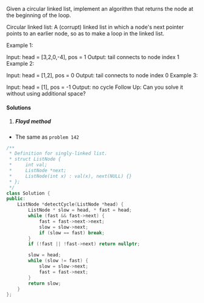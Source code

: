 Given a circular linked list, implement an algorithm that returns the node at the beginning of the loop.

Circular linked list: A (corrupt) linked list in which a node's next pointer points to an earlier node, so as to make a loop in the linked list.

Example 1:

Input: head = [3,2,0,-4], pos = 1
Output: tail connects to node index 1
Example 2:

Input: head = [1,2], pos = 0
Output: tail connects to node index 0
Example 3:

Input: head = [1], pos = -1
Output: no cycle
Follow Up:
Can you solve it without using additional space?


#### Solutions

1. ##### Floyd method

- The same as `problem 142`

```cpp
/**
 * Definition for singly-linked list.
 * struct ListNode {
 *     int val;
 *     ListNode *next;
 *     ListNode(int x) : val(x), next(NULL) {}
 * };
 */
class Solution {
public:
    ListNode *detectCycle(ListNode *head) {
        ListNode * slow = head, * fast = head;
        while (fast && fast->next) {
            fast = fast->next->next;
            slow = slow->next;
            if (slow == fast) break;
        }
        if (!fast || !fast->next) return nullptr;

        slow = head;
        while (slow != fast) {
            slow = slow->next;
            fast = fast->next;
        }
        return slow;
    }
};
```